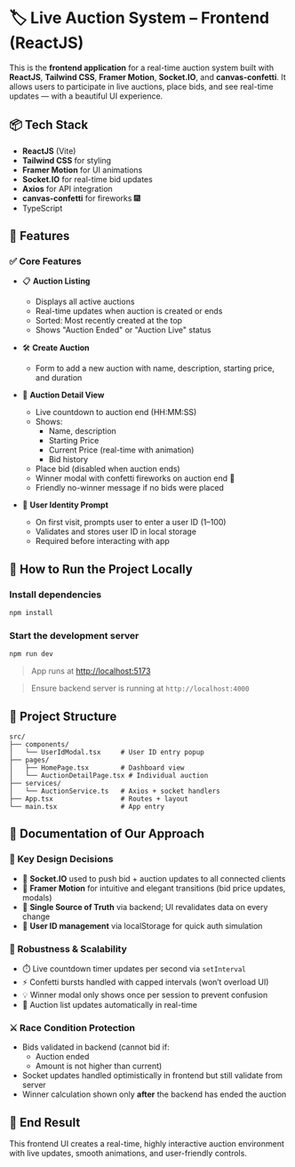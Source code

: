 # 🏷️ Live Auction System – Frontend (ReactJS)

This is the **frontend application** for a real-time auction system built with **ReactJS**, **Tailwind CSS**, **Framer Motion**, **Socket.IO**, and **canvas-confetti**. It allows users to participate in live auctions, place bids, and see real-time updates — with a beautiful UI experience.

## 📦 Tech Stack

- **ReactJS** (Vite)
- **Tailwind CSS** for styling
- **Framer Motion** for UI animations
- **Socket.IO** for real-time bid updates
- **Axios** for API integration
- **canvas-confetti** for fireworks 🎆
- TypeScript

## 🚀 Features

### ✅ Core Features

- 📋 **Auction Listing**
  - Displays all active auctions
  - Real-time updates when auction is created or ends
  - Sorted: Most recently created at the top
  - Shows "Auction Ended" or "Auction Live" status

- 🛠️ **Create Auction**
  - Form to add a new auction with name, description, starting price, and duration

- 📄 **Auction Detail View**
  - Live countdown to auction end (HH:MM:SS)
  - Shows:
    - Name, description
    - Starting Price
    - Current Price (real-time with animation)
    - Bid history
  - Place bid (disabled when auction ends)
  - Winner modal with confetti fireworks on auction end 🎉
  - Friendly no-winner message if no bids were placed

- 👤 **User Identity Prompt**
  - On first visit, prompts user to enter a user ID (1–100)
  - Validates and stores user ID in local storage
  - Required before interacting with app

## 🧪 How to Run the Project Locally

###  Install dependencies

```bash
npm install
```

### Start the development server

```bash
npm run dev
```

> App runs at [http://localhost:5173](http://localhost:5173)

> Ensure backend server is running at `http://localhost:4000`

## 🔗 Project Structure

```
src/
├── components/
│   └── UserIdModal.tsx     # User ID entry popup
├── pages/
│   ├── HomePage.tsx        # Dashboard view
│   └── AuctionDetailPage.tsx # Individual auction
├── services/
│   └── AuctionService.ts   # Axios + socket handlers
├── App.tsx                 # Routes + layout
└── main.tsx                # App entry
```

## 🧠 Documentation of Our Approach

### 🧩 Key Design Decisions

- 💬 **Socket.IO** used to push bid + auction updates to all connected clients
- 🎯 **Framer Motion** for intuitive and elegant transitions (bid price updates, modals)
- 🧠 **Single Source of Truth** via backend; UI revalidates data on every change
- 📶 **User ID management** via localStorage for quick auth simulation

### 🧱 Robustness & Scalability

- ⏱️ Live countdown timer updates per second via `setInterval`
- ⚡ Confetti bursts handled with capped intervals (won’t overload UI)
- 💡 Winner modal only shows once per session to prevent confusion
- 🔄 Auction list updates automatically in real-time

### ⚔️ Race Condition Protection

- Bids validated in backend (cannot bid if:
  - Auction ended
  - Amount is not higher than current)
- Socket updates handled optimistically in frontend but still validate from server
- Winner calculation shown only **after** the backend has ended the auction

## 🎉 End Result

This frontend UI creates a real-time, highly interactive auction environment with live updates, smooth animations, and user-friendly controls.
